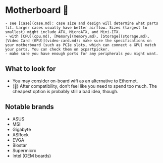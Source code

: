 # Motherboard 🧩
```admonish warning title="Compatibility"
- see [Case](case.md): case size and design will determine what parts fit. Larger cases usually have better airflow. Sizes (largest to smallest) might include ATX, MicroATX, and Mini-ITX.
- with [CPU](cpu.md), [Memory](memory.md), [Storage](storage.md), [Video Card (GPU)](video-card.md): make sure the specifications on your motherboard (such as PCIe slots, which can connect a GPU) match your parts. You can check them on pcpartpicker.
- make sure you have enough ports for any peripherals you might want.

```

## What to look for
- You may consider on-board wifi as an alternative to Ethernet.
- (🧩) After compatibility, don’t feel like you need to spend too much. The cheapest option is probably still a bad idea, though.

## Notable brands
- ASUS
- MSI
- Gigabyte
- ASRock
- EVGA
- Biostar
- Supermicro
- Intel (OEM boards)
